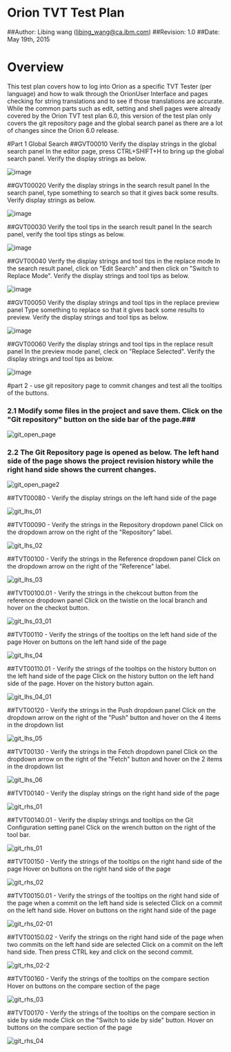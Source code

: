 
Orion TVT Test Plan
========
##Author: Libing wang (libing_wang@ca.ibm.com)
##Revision: 1.0
##Date: May 19th, 2015

Overview
========
This test plan covers how to log into Orion as a specific TVT Tester (per language) and how to walk through the OrionUser Interface and pages checking for string translations and to see if those translations are accurate. 
While the common parts such as edit, setting and shell pages were already covered by the Orion TVT test plan 6.0, this version of the test plan only covers the git repository page and the global search panel as there are a lot of changes since the Orion 6.0 release.

#Part 1  Global Search
##GVT00010  Verify the display strings in the global search panel
In the editor page, press CTRL+SHIFT+H to bring up the global search panel. Verify the display strings as below.

![image](images/search01.png)

##GVT00020  Verify the display strings in the search result panel
In the search panel, type something to search so that it gives back some results. Verify display strings as below.

![image](images/search02.png)

##GVT00030  Verify the tool tips in the search result panel
In the search panel, verify the tool tips stings as below.

![image](images/search03.png)

##GVT00040  Verify the display strings and tool tips in the replace mode
In the search result panel, click on "Edit Search" and then click on "Switch to Replace Mode". Verify the display strings and tool tips as below.

![image](images/search04.png)

##GVT00050  Verify the display strings and tool tips in the replace preview panel
Type something to replace so that it gives back some results to preview. Verify the display strings and tool tips as below.

![image](images/search05.png)

##GVT00060  Verify the display strings and tool tips in the replace result panel
In the preview mode panel, cleck on "Replace Selected". Verify the display strings and tool tips as below.

![image](images/search06.png)


#part 2 - use git repository page to commit changes and test all the tooltips of the buttons.
### 2.1 Modify some files in the project and save them. Click on the "Git repository" button on the side bar of the page.###

![git_open_page](images/git-open-page.png)

### 2.2 The Git Repository page is opened as below. The left hand side of the page shows the project revision history while the right hand side shows the current changes.

![git_open_page2](images/git-open-page2.png)

##TVT00080 - Verify the display strings on the left hand side of the page

![git_lhs_01](images/git-lhs01.png)

##TVT00090 - Verify the strings in the Repository dropdown panel
Click on the dropdown arrow on the right of the "Repository" label.

![git_lhs_02](images/git-lhs02.png)

##TVT00100 - Verify the strings in the Reference dropdown panel
Click on the dropdown arrow on the right of the "Reference" label.

![git_lhs_03](images/git-lhs03.png)

##TVT00100.01 - Verify the strings in the chekcout button from the reference dropdown panel
Click on the twistie on the local branch and hover on the checkot button.

![git_lhs_03_01](images/git-lhs03-01.png)

##TVT00110 - Verify the strings of the tooltips on the left hand side of the page
Hover on buttons on the left hand side of the page

![git_lhs_04](images/git-lhs04.png)

##TVT00110.01 - Verify the strings of the tooltips on the history button on the left hand side of the page
Click on the history button on the left hand side of the page. Hover on the history button again.

![git_lhs_04_01](images/git-lhs04-01.png)

##TVT00120 - Verify the strings in the Push dropdown panel
Click on the dropdown arrow on the right of the "Push" button and hover on the 4 items in the dropdown list

![git_lhs_05](images/git-lhs05.png)

##TVT00130 - Verify the strings in the Fetch dropdown panel
Click on the dropdown arrow on the right of the "Fetch" button and hover on the 2 items in the dropdown list

![git_lhs_06](images/git-lhs06.png)

##TVT00140 - Verify the display strings on the right hand side of the page

![git_rhs_01](images/git-rhs01.png)

##TVT00140.01 - Verify the display strings and tooltips on the Git Configuration setting panel
Click on the wrench button on the right of the tool bar.

![git_rhs_01](images/git-rhs01-01.png)

##TVT00150 - Verify the strings of the tooltips on the right hand side of the page
Hover on buttons on the right hand side of the page

![git_rhs_02](images/git-rhs02.png)

##TVT00150.01 - Verify the strings of the tooltips on the right hand side of the page when a commit on the left hand side is selected
Click on a commit on the left hand side. Hover on buttons on the right hand side of the page

![git_rhs_02-01](images/git-rhs02-01.png)

##TVT00150.02 - Verify the strings on the right hand side of the page when two commits on the left hand side are selected
Click on a commit on the left hand side. Then press CTRL key and click on the second commit.

![git_rhs_02-2](images/git-rhs02-02.png)

##TVT00160 - Verify the strings of the tooltips on the compare section
Hover on buttons on the compare section of the page

![git_rhs_03](images/git-rhs03.png)

##TVT00170 - Verify the strings of the tooltips on the compare section in side by side mode
Click on the "Switch to side by side" button. Hover on buttons on the compare section of the page

![git_rhs_04](images/git-rhs04.png)


